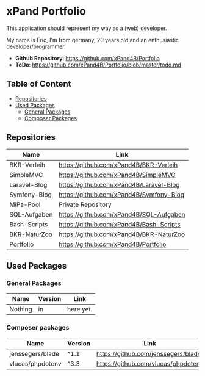 # xPand Portfolio
This application should represent my way as a (web) developer.

My name is Eric, I'm from germany, 20 years old and an enthusiastic developer/programmer.

- **Github Repository**: <https://github.com/xPand4B/Portfolio>
- **ToDo**: <https://github.com/xPand4B/Portfolio/blob/master/todo.md>



## Table of Content
* [Repositories](#repositories)
* [Used Packages](#used-packages)
    * [General Packages](#general-packages)
    * [Composer Packages](#composer-packages)



## Repositories
Name                | Link
--------------------|-------------------------------------------
BKR-Verleih         | https://github.com/xPand4B/BKR-Verleih
SimpleMVC           | https://github.com/xPand4B/SimpleMVC
Laravel-Blog        | https://github.com/xPand4B/Laravel-Blog
Symfony-Blog        | https://github.com/xPand4B/Symfony-Blog
MiPa-Pool           | Private Repository
SQL-Aufgaben        | https://github.com/xPand4B/SQL-Aufgaben
Bash-Scripts        | https://github.com/xPand4B/Bash-Scripts
BKR-NaturZoo        | https://github.com/xPand4B/BKR-NaturZoo
Portfolio           | https://github.com/xPand4B/Portfolio



## Used Packages


### General Packages
Name                | Version   | Link
--------------------|-----------|-----------------------
Nothing             | in        | here yet.


### Composer packages
Name                | Version   | Link
--------------------|-----------|------------------------------------------
jenssegers/blade    | ^1.1      |   https://github.com/jenssegers/blade
vlucas/phpdotenv    | ^3.3      |   https://github.com/vlucas/phpdotenv